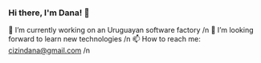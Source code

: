 ### Hi there, I'm Dana! 👋


🔭 I’m currently working on an Uruguayan software factory /n
👯 I’m looking forward to learn new technologies /n
📫 How to reach me: cizindana@gmail.com /n

